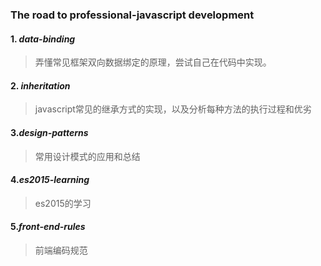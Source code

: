 ### __The road to professional-javascript development__  
#### 1. _data-binding_  
>弄懂常见框架双向数据绑定的原理，尝试自己在代码中实现。  
#### 2. _inheritation_  
>javascript常见的继承方式的实现，以及分析每种方法的执行过程和优劣  
#### 3._design-patterns_  
>常用设计模式的应用和总结  
#### 4._es2015-learning_  
>es2015的学习  
#### 5._front-end-rules_  
>前端编码规范  


